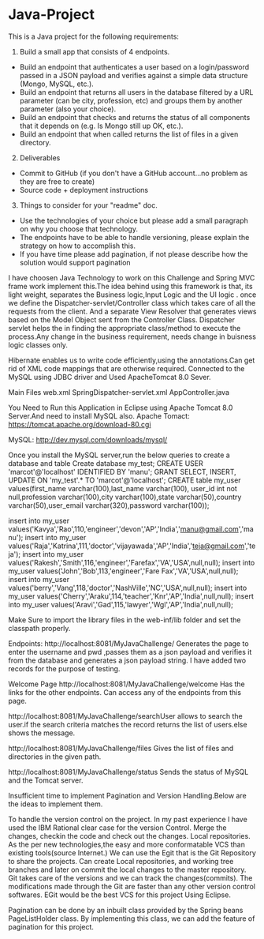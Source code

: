 # Java-Project
This is a Java project for the following requirements:
1) Build a small app that consists of 4 endpoints.
- Build an endpoint that authenticates a user based on 
a login/password passed in a JSON payload and verifies against a simple data structure (Mongo, MySQL, etc.).
- Build an endpoint that returns all users in the database
 filtered by a URL parameter (can be city, profession, etc) and groups them by another parameter (also your choice).
- Build an endpoint that checks and returns the status of all components 
that it depends on (e.g. Is Mongo still up OK, etc.).
- Build an endpoint that when called returns the list of files in a given directory.
2) Deliverables
- Commit to GitHub (if you don't have a GitHub account...no problem as they are free to create)
- Source code + deployment instructions
3) Things to consider for your "readme" doc.
- Use the technologies of your choice but please add a small paragraph on why you choose that technology.
- The endpoints have to be able to handle versioning, please explain the strategy on how to accomplish this.
- If you have time please add pagination, if not please describe how the solution would support pagination


I have choosen Java Technology to work on this Challenge and 
Spring MVC frame work implement this.The idea behind using this framework is that,
its light weight, separates the Business logic,Input Logic and the UI logic .
once we define the Dispatcher-servlet/Controller class which takes care of all the requests from the client.
And a separate View Resolver that generates views based on the Model Object sent from the Controller Class.
Dispatcher servlet helps the in finding the appropriate class/method to execute the process.Any change in the business requirement,
needs change in buisness logic classes only.

Hibernate enables us to write code efficiently,using the annotations.Can get rid of XML code mappings that are otherwise required.
Connected to the MySQL using JDBC driver and Used ApacheTomcat 8.0 Sever.

Main Files
web.xml
SpringDispatcher-servlet.xml
AppController.java

You Need to Run this Application in Eclipse using Apache Tomcat 8.0 Server.And need to install MySQL also.
Apache Tomact: https://tomcat.apache.org/download-80.cgi

MySQL: http://dev.mysql.com/downloads/mysql/

Once you install the MySQL server,run the below queries to create a database and table 
Create database my_test;
CREATE USER 'marcot'@'localhost' IDENTIFIED BY 'manu';
GRANT SELECT, INSERT, UPDATE ON 'my_test'.* TO 'marcot'@'localhost';
CREATE table my_user values(first_name varchar(100),last_name varchar(100),
user_id int not null,profession varchar(100),city varchar(100),state varchar(50),country varchar(50),user_email varchar(320),password  varchar(100));

insert into my_user values('Kavya','Rao',110,'engineer','devon','AP','India','manu@gmail.com','manu');
insert into my_user values('Raja','Katrina',111,'doctor','vijayawada','AP','India','teja@gmail.com','teja');
insert into my_user values('Rakesh','Smith',116,'engineer','Farefax','VA','USA',null,null);
insert into my_user values('John','Bob',113,'engineer','Fare Fax','VA','USA',null,null);
insert into my_user values('berry','Vang',118,'doctor','NashVille','NC','USA',null,null);
insert into my_user values('Cherry','Araku',114,'teacher','Knr','AP','India',null,null);
insert into my_user values('Aravi','Gad',115,'lawyer','Wgl','AP','India',null,null);

Make Sure to import the library files in the web-inf/lib folder and set the classpath properly.

Endpoints:
http://localhost:8081/MyJavaChallenge/
Generates the page to enter the username and pwd ,passes them as a json payload and verifies it from the database and generates a json payload string.
I have added two records for the purpose of testing.

Welcome Page
http://localhost:8081/MyJavaChallenge/welcome
Has the links for the other endpoints.
Can access any of the endpoints from this page.

http://localhost:8081/MyJavaChallenge/searchUser
allows to search the user.if the search criteria matches the record returns the list of users.else shows the message.

http://localhost:8081/MyJavaChallenge/files
Gives the list of files and directories in the given path.

http://localhost:8081/MyJavaChallenge/status
Sends the status of MySQL and the Tomcat server.

Insufficient time to implement Pagination and Version Handling.Below are the ideas to implement them.

To handle the version control on the project.
In my past experience I have used the IBM Rational clear case for the version Control.
Merge the changes, checkin the code and check out the changes.
Local repositories.
As the per new technologies,the easy and more conformatable VCS than existing tools(source Internet.)
We can use the Egit that is the Git Repository to share the projects.
Can create Local repositories, and working tree branches and later on commit the local changes to the master repository.
Git takes care of the versions and we can track the changes(commits).
The modifications made through the Git are faster than any other version control softwares.
EGit would be the best VCS for this project Using Eclipse. 


Pagination can be done by an inbuilt class provided by the Spring beans PageListHolder class.
By implementing this class, we can add the feature of pagination for this project.

